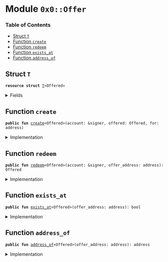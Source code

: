 
<a name="0x0_Offer"></a>

# Module `0x0::Offer`

### Table of Contents

-  [Struct `T`](#0x0_Offer_T)
-  [Function `create`](#0x0_Offer_create)
-  [Function `redeem`](#0x0_Offer_redeem)
-  [Function `exists_at`](#0x0_Offer_exists_at)
-  [Function `address_of`](#0x0_Offer_address_of)



<a name="0x0_Offer_T"></a>

## Struct `T`



<pre><code><b>resource</b> <b>struct</b> <a href="#0x0_Offer_T">T</a>&lt;Offered&gt;
</code></pre>



<details>
<summary>Fields</summary>


<dl>
<dt>

<code>offered: Offered</code>
</dt>
<dd>

</dd>
<dt>

<code>for: address</code>
</dt>
<dd>

</dd>
</dl>


</details>

<a name="0x0_Offer_create"></a>

## Function `create`



<pre><code><b>public</b> <b>fun</b> <a href="#0x0_Offer_create">create</a>&lt;Offered&gt;(account: &signer, offered: Offered, for: address)
</code></pre>



<details>
<summary>Implementation</summary>


<pre><code><b>public</b> <b>fun</b> <a href="#0x0_Offer_create">create</a>&lt;Offered&gt;(account: &signer, offered: Offered, for: address) {
  move_to(account, <a href="#0x0_Offer_T">T</a>&lt;Offered&gt; { offered, for });
}
</code></pre>



</details>

<a name="0x0_Offer_redeem"></a>

## Function `redeem`



<pre><code><b>public</b> <b>fun</b> <a href="#0x0_Offer_redeem">redeem</a>&lt;Offered&gt;(account: &signer, offer_address: address): Offered
</code></pre>



<details>
<summary>Implementation</summary>


<pre><code><b>public</b> <b>fun</b> <a href="#0x0_Offer_redeem">redeem</a>&lt;Offered&gt;(account: &signer, offer_address: address): Offered <b>acquires</b> <a href="#0x0_Offer_T">T</a> {
  <b>let</b> <a href="#0x0_Offer_T">T</a>&lt;Offered&gt; { offered, for } = move_from&lt;<a href="#0x0_Offer_T">T</a>&lt;Offered&gt;&gt;(offer_address);
  <b>let</b> sender = <a href="Signer.md#0x0_Signer_address_of">Signer::address_of</a>(account);
  // fail with INSUFFICIENT_PRIVILEGES
  Transaction::assert(sender == for || sender == offer_address, 11);
  offered
}
</code></pre>



</details>

<a name="0x0_Offer_exists_at"></a>

## Function `exists_at`



<pre><code><b>public</b> <b>fun</b> <a href="#0x0_Offer_exists_at">exists_at</a>&lt;Offered&gt;(offer_address: address): bool
</code></pre>



<details>
<summary>Implementation</summary>


<pre><code><b>public</b> <b>fun</b> <a href="#0x0_Offer_exists_at">exists_at</a>&lt;Offered&gt;(offer_address: address): bool {
  exists&lt;<a href="#0x0_Offer_T">T</a>&lt;Offered&gt;&gt;(offer_address)
}
</code></pre>



</details>

<a name="0x0_Offer_address_of"></a>

## Function `address_of`



<pre><code><b>public</b> <b>fun</b> <a href="#0x0_Offer_address_of">address_of</a>&lt;Offered&gt;(offer_address: address): address
</code></pre>



<details>
<summary>Implementation</summary>


<pre><code><b>public</b> <b>fun</b> <a href="#0x0_Offer_address_of">address_of</a>&lt;Offered&gt;(offer_address: address): address <b>acquires</b> <a href="#0x0_Offer_T">T</a> {
  borrow_global&lt;<a href="#0x0_Offer_T">T</a>&lt;Offered&gt;&gt;(offer_address).for
}
</code></pre>



</details>

